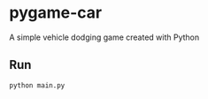 # pygame-car
A simple vehicle dodging game created with Python

## Run
```python 
python main.py
```
